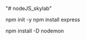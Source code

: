 "# nodeJS_skylab"

npm init -y
npm install express

<!-- instalado o nodemon com dependência de desenvolvimento para atualizar sen ter de reiniciar servidor -->

npm install -D nodemon

